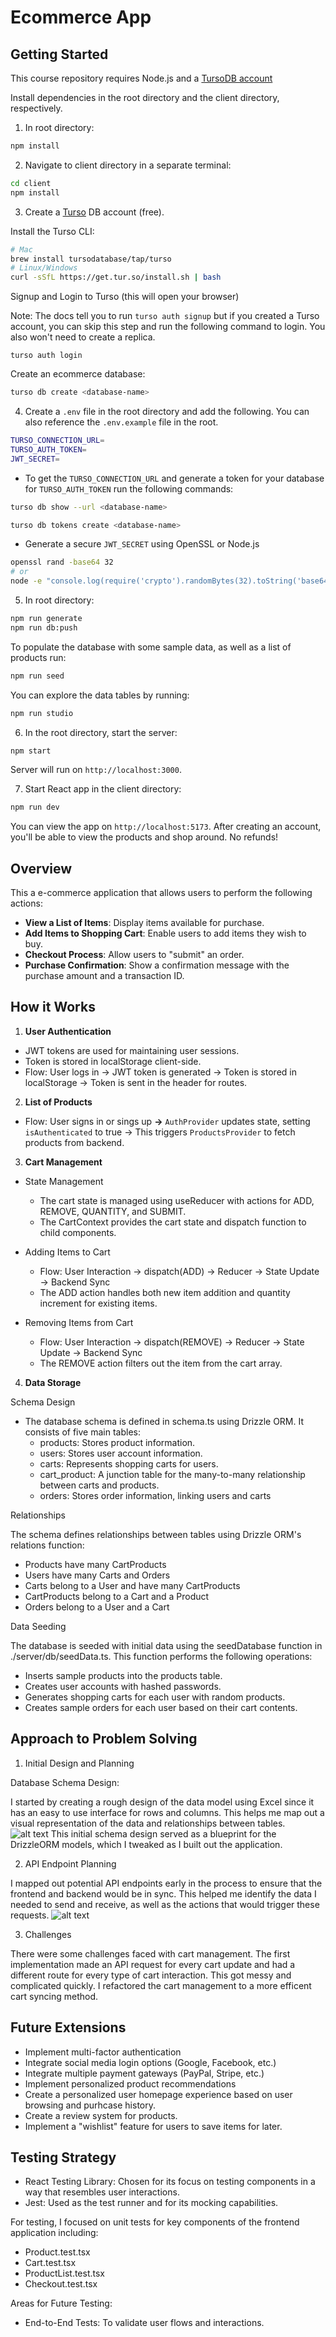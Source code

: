 # Ecommerce App

## Getting Started

This course repository requires Node.js and a [TursoDB account](https://turso.tech/)

Install dependencies in the root directory and the client directory, respectively. 

1. In root directory:
```bash
npm install
```
2. Navigate to client directory in a separate terminal:
```bash
cd client
npm install
```
3. Create a [Turso](https://turso.tech/) DB account (free).

Install the Turso CLI:
```bash
# Mac
brew install tursodatabase/tap/turso
# Linux/Windows
curl -sSfL https://get.tur.so/install.sh | bash
```
Signup and Login to Turso (this will open your browser)

Note: The docs tell you to run `turso auth signup` but if you created a Turso account, you can skip this step and run the following command to login. You also won't need to create a replica. 
```
turso auth login
```
Create an ecommerce database:
```bash
turso db create <database-name>
```
4. Create a `.env` file in the root directory and add the following. You can also reference the `.env.example` file in the root. 
```bash
TURSO_CONNECTION_URL=
TURSO_AUTH_TOKEN=
JWT_SECRET=
```
- To get the `TURSO_CONNECTION_URL` and generate a token for your database for `TURSO_AUTH_TOKEN` run the following commands:
```bash
turso db show --url <database-name>
```
```bash
turso db tokens create <database-name>
```
- Generate a secure `JWT_SECRET` using OpenSSL or Node.js
```bash
openssl rand -base64 32
# or
node -e "console.log(require('crypto').randomBytes(32).toString('base64'));"
```
5. In root directory:
```bash
npm run generate
npm run db:push
```
To populate the database with some sample data, as well as a list of products run:
```bash
npm run seed
```
You can explore the data tables by running:
```bash
npm run studio
```



6. In the root directory, start the server:
```bash
npm start
```
Server will run on `http://localhost:3000`.

7. Start React app in the client directory:
```bash
npm run dev
```
You can view the app on `http://localhost:5173`. After creating an account, you'll be able to view the products and shop around. No refunds!


## Overview
This a e-commerce application that allows users to perform the following actions:
- **View a List of Items**: Display items available for purchase.
- **Add Items to Shopping Cart**: Enable users to add items they wish to buy.
- **Checkout Process**: Allow users to "submit" an order.
- **Purchase Confirmation**: Show a confirmation message with the purchase amount and a transaction ID.

## How it Works
1. **User Authentication**
- JWT tokens are used for maintaining user sessions.
- Token is stored in localStorage client-side.
- Flow: User logs in -> JWT token is generated -> Token is stored in localStorage -> Token is sent in the header for routes.

2. **List of Products**
- Flow: User signs in or sings up **->** `AuthProvider` updates state, setting `isAuthenticated` to true -> This triggers `ProductsProvider` to fetch products from backend. 

3. **Cart Management**
- State Management
  - The cart state is managed using useReducer with actions for ADD, REMOVE, QUANTITY, and SUBMIT.
  - The CartContext provides the cart state and dispatch function to child components.

- Adding Items to Cart
  - Flow: User Interaction → dispatch(ADD) → Reducer → State Update → Backend Sync
  - The ADD action handles both new item addition and quantity increment for existing items.

- Removing Items from Cart
  - Flow: User Interaction → dispatch(REMOVE) → Reducer → State Update → Backend Sync
  - The REMOVE action filters out the item from the cart array.

4. **Data Storage**

Schema Design

- The database schema is defined in schema.ts using Drizzle ORM. It consists of five main tables:
  - products: Stores product information.
  - users: Stores user account information.
  - carts: Represents shopping carts for users.
  - cart_product: A junction table for the many-to-many relationship between carts and products.
  - orders: Stores order information, linking users and carts

Relationships

The schema defines relationships between tables using Drizzle ORM's relations function:
  - Products have many CartProducts
  - Users have many Carts and Orders
  - Carts belong to a User and have many CartProducts
  - CartProducts belong to a Cart and a Product
  - Orders belong to a User and a Cart

Data Seeding

The database is seeded with initial data using the seedDatabase function in ./server/db/seedData.ts. This function performs the following operations:
  - Inserts sample products into the products table.
  - Creates user accounts with hashed passwords.
  - Generates shopping carts for each user with random products.
  - Creates sample orders for each user based on their cart contents.


## Approach to Problem Solving

1. Initial Design and Planning

Database Schema Design:

I started by creating a rough design of the data model using Excel since it has an easy to use interface for rows and columns. This helps me map out a visual representation of the data and relationships between tables.
![alt text](./server/assets/data-model-design.png)
This initial schema design served as a blueprint for the DrizzleORM models, which I tweaked as I built out the application.

2. API Endpoint Planning

I mapped out potential API endpoints early in the process to ensure that the frontend and backend would be in sync. This helped me identify the data I needed to send and receive, as well as the actions that would trigger these requests.
![alt text](./server/assets/endpoint-design.png)

3. Challenges

There were some challenges faced with  cart management. The first implementation made an API request for every cart update and had a different route for every type of cart interaction. This got messy and complicated quickly. I refactored the cart management to a more efficent cart syncing method.

## Future Extensions
- Implement multi-factor authentication
- Integrate social media login options (Google, Facebook, etc.)
- Integrate multiple payment gateways (PayPal, Stripe, etc.)
- Implement personalized product recommendations
- Create a personalized user homepage experience based on user browsing and purhcase history.
- Create a review system for products.
- Implement a "wishlist" feature for users to save items for later.

## Testing Strategy
- React Testing Library: Chosen for its focus on testing components in a way that resembles user interactions.
- Jest: Used as the test runner and for its mocking capabilities.

For testing, I focused on unit tests for key components of the frontend application including:
- Product.test.tsx
- Cart.test.tsx
- ProductList.test.tsx
- Checkout.test.tsx

Areas for Future Testing:
- End-to-End Tests: To validate user flows and interactions.


